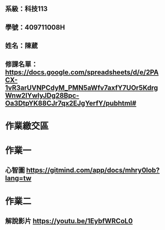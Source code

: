## 系級：科技113
## 學號：409711008H
## 姓名：陳葳

## 修課名單：https://docs.google.com/spreadsheets/d/e/2PACX-1vR3arUVNPCdyM_PMN5aWfv7axfY7UOr5KdrgWnw2IYwIyJDg28Bpc-Oa3DtpYK88CJr7qx2EJgYerfY/pubhtml#

# 作業繳交區

# 作業一
## 心智圖 https://gitmind.com/app/docs/mhry0lob?lang=tw

# 作業二
## 解說影片 https://youtu.be/1EybfWRCoL0
